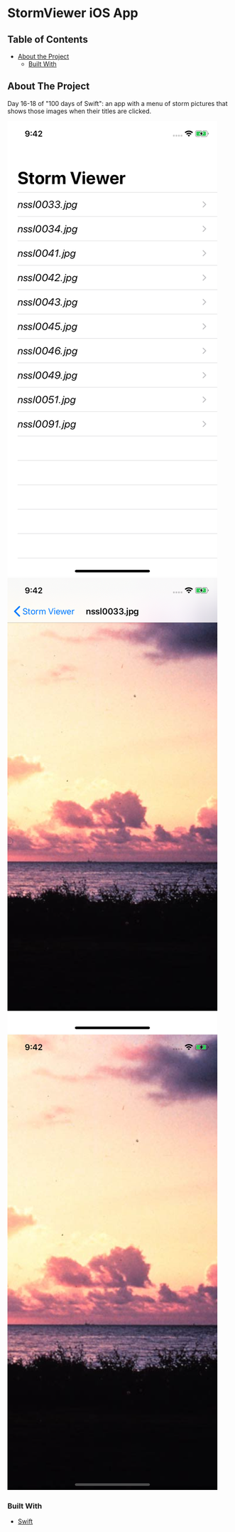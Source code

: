 
# StormViewer iOS App

<!-- TABLE OF CONTENTS -->
## Table of Contents

* [About the Project](#about-the-project)
  * [Built With](#built-with)



<!-- ABOUT THE PROJECT -->
## About The Project

Day 16-18 of "100 days of Swift": an app with a menu of storm pictures that shows those images when their titles are clicked. 

[![Example 1][product-screenshot1]]()
[![Example 2][product-screenshot2]]()
[![Example 3][product-screenshot3]]()

### Built With

* [Swift](https://swift.org/documentation)




<!-- MARKDOWN LINKS & IMAGES -->
[product-screenshot1]: images/ex1.png
[product-screenshot2]: images/ex2.png
[product-screenshot3]: images/ex3.png
